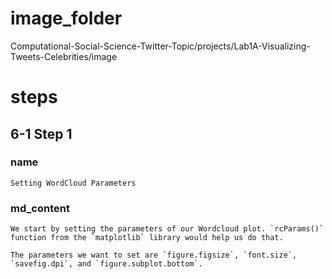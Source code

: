 # image_folder

Computational-Social-Science-Twitter-Topic/projects/Lab1A-Visualizing-Tweets-Celebrities/image

# steps

## 6-1 Step 1
### name
```
Setting WordCloud Parameters
```
### md_content
```
We start by setting the parameters of our Wordcloud plot. `rcParams()` function from the `matplotlib` library would help us do that.

The parameters we want to set are `figure.figsize`, `font.size`, `savefig.dpi`, and `figure.subplot.bottom`.
```

```